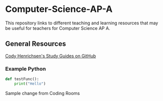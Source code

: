 # Computer-Science-AP-A
This repository links to different teaching and learning resources that may be useful for teachers for Computer Science AP A.

## General Resources ##
[Cody Henrichsen's Study Guides on GitHub](https://github.com/CodyHenrichsen-CTEC/Study_Resources/tree/main/Java)

### Example Python
``` Python
def testFunc():
    print("Hello")
```

Sample change from Coding Rooms
